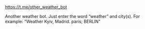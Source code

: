 https://t.me/other_weather_bot

Another weather bot. Just enter the word “weather” and city(s). For example: "Weather Kyiv, Madrid. paris; BERLIN"
